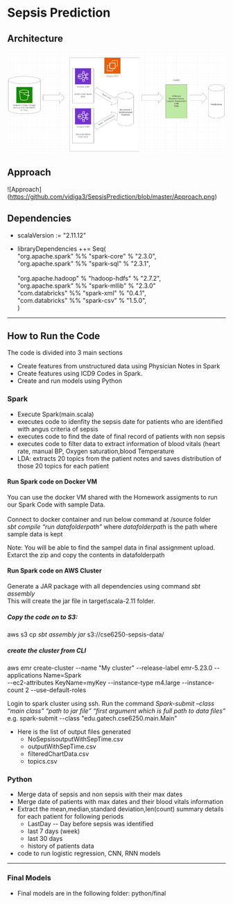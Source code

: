 # Sepsis Prediction

## Architecture

![Architecture](https://github.com/vidiga3/SepsisPrediction/blob/master/Architecture.png)


## Approach

![Approach] (https://github.com/vidiga3/SepsisPrediction/blob/master/Approach.png)


## Dependencies <br>
* scalaVersion := "2.11.12" <br>
 

* libraryDependencies ++= Seq(<br>
  "org.apache.spark" %% "spark-core" % "2.3.0", <br>
  "org.apache.spark" %% "spark-sql" % "2.3.1",<br><br>
  "org.apache.hadoop" % "hadoop-hdfs" % "2.7.2",<br>
  "org.apache.spark" %% "spark-mllib" % "2.3.0"<br>
   "com.databricks" %% "spark-xml" % "0.4.1",<br>
  "com.databricks" %% "spark-csv" % "1.5.0",<br>
)

-----

## How to Run the Code <br>
The code is divided into 3 main sections
 * Create features from unstructured data using Physician Notes in Spark
 * Create features using ICD9 Codes in Spark.
 * Create and run models using Python  
 
 ### Spark
  * Execute Spark(main.scala)
  * executes code to idenfity the sepsis date for patients who are identified with angus criteria of sepsis
  * executes code to find the date of final record of patients with non sepsis
  * executes code to filter data to extract information of blood vitals (heart rate, manual BP, Oxygen saturation,blood Temperature
  * LDA: extracts 20 topics from the patient notes and saves distribution of those 20 topics for each patient
 
  #### Run Spark code on Docker VM
   You can use the docker VM shared with the Homework assigments to run our Spark Code with sample Data.<br>   
   Connect to docker container and run below command at /source folder<br>
   *sbt compile “run datafolderpath”* where *datafolderpath* is the path where sample data is kept <br>
   
   Note: You will be able to find the sampel data in final assignment upload. Extarct the zip and copy the contents in datafolderpath<br>
 
  #### Run Spark code on AWS Cluster
  
  Generate a JAR package with all dependencies using command *sbt assembly*  
  This will create the jar file in target\scala-2.11  folder.<br>
  
  ##### Copy the code on to S3:
  
  aws s3 cp *sbt assembly jar* s3://cse6250-sepsis-data/ 
  
 
  ##### create the cluster from CLI
  
  aws emr create-cluster --name "My cluster" --release-label emr-5.23.0 --applications Name=Spark \
--ec2-attributes KeyName=myKey --instance-type m4.large --instance-count 2 --use-default-roles

  
  Login to spark cluster using ssh.
   Run the command *Spark-submit –class “main class” “path to jar file” “first argument which is full path to data files”*
   e.g. spark-submit --class "edu.gatech.cse6250.main.Main"  

   * Here is the list of output files generated
     * NoSepsisoutputWithSepTime.csv
     * outputWithSepTime.csv
     * filteredChartData.csv
     * topics.csv
       
 
### Python
  * Merge data of sepsis and non sepsis with their max dates
  * Merge date of patients with max dates and their blood vitals information
  * Extract the mean,median,standard deviation,len(count) summary details for each patient for following periods 
    * LastDay -- Day before sepsis was identified
    * last 7 days (week)
    * last 30 days
    * history of patients data
  * code to run logistic regression, CNN, RNN models
  
---

### Final Models
  * Final models are in the following folder: python/final
    
